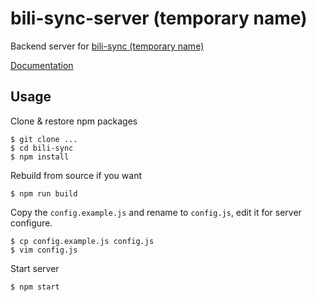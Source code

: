 # bili-sync-server (temporary name)
Backend server for [bili-sync (temporary name)](#)

[Documentation](./docs/README.md)

## Usage

Clone & restore npm packages
```shell
$ git clone ...
$ cd bili-sync
$ npm install
```

Rebuild from source if you want
```shell
$ npm run build
```

Copy the `config.example.js` and rename to `config.js`, edit it for server configure.
```shell
$ cp config.example.js config.js
$ vim config.js
```

Start server
```shell
$ npm start
```